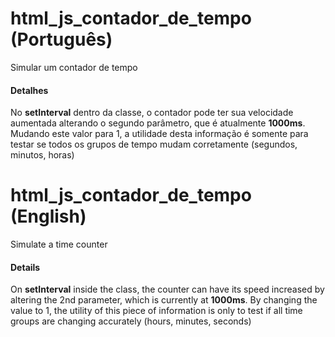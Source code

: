 # html_js_contador_de_tempo (Português)
Simular um contador de tempo

<h4>Detalhes</h4>
<p>No <b>setInterval</b> dentro da classe, o contador pode ter sua velocidade aumentada alterando o segundo parâmetro, que é atualmente <b>1000ms</b>. Mudando este valor para 1, a utilidade desta informação é somente para testar se todos os grupos de tempo mudam corretamente (segundos, minutos, horas)</p>

# html_js_contador_de_tempo (English)
Simulate a time counter

<h4>Details</h4>
<p>On <b>setInterval</b> inside the class, the counter can have its speed increased by altering the 2nd parameter, which is currently at <b>1000ms</b>. By changing the value to 1, the utility of this piece of information is only to test if all time groups are changing accurately (hours, minutes, seconds)</p>
